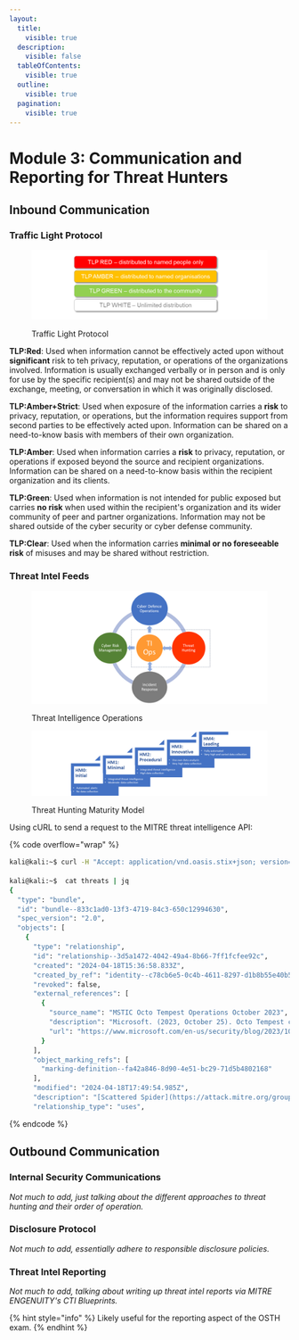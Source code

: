```yaml
---
layout:
  title:
    visible: true
  description:
    visible: false
  tableOfContents:
    visible: true
  outline:
    visible: true
  pagination:
    visible: true
---
```


# Module 3: Communication and Reporting for Threat Hunters

## Inbound Communication

### Traffic Light Protocol

<figure><img src="../../../.gitbook/assets/image (3) (1) (1).png" alt=""><figcaption><p>Traffic Light Protocol</p></figcaption></figure>

**TLP:Red**: Used when information cannot be effectively acted upon without **significant** risk to teh privacy, reputation, or operations of the organizations involved. Information is usually exchanged verbally or in person and is only for use by the specific recipient(s) and may not be shared outside of the exchange, meeting, or conversation in which it was originally disclosed.

**TLP:Amber+Strict**: Used when exposure of the information carries a **risk** to privacy, reputation, or operations, but the information requires support from second parties to be effectively acted upon. Information can be shared on a need-to-know basis with members of their own organization.

**TLP:Amber**: Used when information carries a **risk** to privacy, reputation, or operations if exposed beyond the source and recipient organizations. Information can be shared on a need-to-know basis within the recipient organization and its clients.

**TLP:Green**: Used when information is not intended for public exposed but carries **no risk** when used within the recipient's organization and its wider community of peer and partner organizations. Information may not be shared outside of the cyber security or cyber defense community.

**TLP:Clear**: Used when the information carries **minimal or no foreseeable risk** of misuses and may be shared without restriction.&#x20;

### Threat Intel Feeds

<figure><img src="../../../.gitbook/assets/image (4) (1) (1).png" alt=""><figcaption><p>Threat Intelligence Operations</p></figcaption></figure>

<figure><img src="../../../.gitbook/assets/image (5) (1) (1).png" alt=""><figcaption><p>Threat Hunting Maturity Model</p></figcaption></figure>

Using cURL to send a request to the MITRE threat intelligence API:

{% code overflow="wrap" %}
```bash
kali@kali:~$ curl -H "Accept: application/vnd.oasis.stix+json; version=2.0"  https://cti-taxii.mitre.org/stix/collections/2f669986-b40b-4423-b720-4396ca6a462b/objects/  > threats

kali@kali:~$  cat threats | jq 
{
  "type": "bundle",
  "id": "bundle--833c1ad0-13f3-4719-84c3-650c12994630",
  "spec_version": "2.0",
  "objects": [
    {
      "type": "relationship",
      "id": "relationship--3d5a1472-4042-49a4-8b66-7ff1fcfee92c",
      "created": "2024-04-18T15:36:58.833Z",
      "created_by_ref": "identity--c78cb6e5-0c4b-4611-8297-d1b8b55e40b5",
      "revoked": false,
      "external_references": [
        {
          "source_name": "MSTIC Octo Tempest Operations October 2023",
          "description": "Microsoft. (2023, October 25). Octo Tempest crosses boundaries to facilitate extortion, encryption, and destruction. Retrieved March 18, 2024.",
          "url": "https://www.microsoft.com/en-us/security/blog/2023/10/25/octo-tempest-crosses-boundaries-to-facilitate-extortion-encryption-and-destruction/"
        }
      ],
      "object_marking_refs": [
        "marking-definition--fa42a846-8d90-4e51-bc29-71d5b4802168"
      ],
      "modified": "2024-04-18T17:49:54.985Z",
      "description": "[Scattered Spider](https://attack.mitre.org/groups/G1015) has sent SMS phishing messages to employee phone numbers with a link to a site configured with a fake credential harvesting login portal.(Citation: MSTIC Octo Tempest Operations October 2023)",
      "relationship_type": "uses",
```
{% endcode %}

## Outbound Communication

### Internal Security Communications

_Not much to add, just talking about the different approaches to threat hunting and their order of operation._

### Disclosure Protocol

_Not much to add, essentially adhere to responsible disclosure policies._

### Threat Intel Reporting

_Not much to add, talking about writing up threat intel reports via MITRE ENGENUITY's CTI Blueprints._&#x20;

{% hint style="info" %}
Likely useful for the reporting aspect of the OSTH exam.
{% endhint %}

